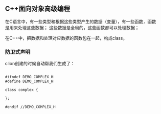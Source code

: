 
## C++面向对象高级编程
在C语言中，有一些类型和根据这些类型产生的数据（变量），有一些函数，函数是用来处理这些数据；
这些数据是全局的，这些函数都可以处理数据；

在C++中，把数据和处理对应数据的函数包在一起，构成class。


### 防卫式声明
clion创建的时候自动帮我们生成了：
```angular2html

#ifndef DEMO_COMPLEX_H
#define DEMO_COMPLEX_H

class complex {

};

#endif //DEMO_COMPLEX_H
```


